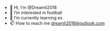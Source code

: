 - 👋 Hi, I’m @Dreamli2018
- 👀 I’m interested in football
- 🌱 I’m currently learning es
- 📫 How to reach me dreamli2018@outlook.com

<!---
Dreamli2018/Dreamli2018 is a ✨ special ✨ repository because its `README.md` (this file) appears on your GitHub profile.
You can click the Preview link to take a look at your changes.
--->
